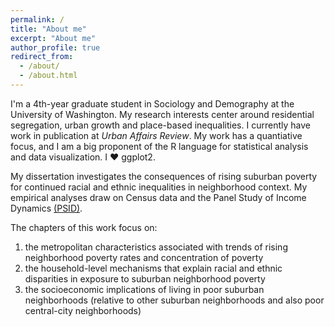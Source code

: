 ```yaml
---
permalink: /
title: "About me"
excerpt: "About me"
author_profile: true
redirect_from: 
  - /about/
  - /about.html
---
```


I'm a 4th-year graduate student in Sociology and Demography at the University of Washington. My research interests center around residential segregation, urban growth and place-based inequalities. I currently have work in publication at _Urban Affairs Review_. My work has a quantiative focus, and I am a big proponent of the R language for statistical analysis and data visualization. I ❤ ggplot2.

My dissertation investigates the consequences of rising suburban poverty for continued racial and ethnic inequalities in neighborhood context. My empirical analyses draw on Census data and the Panel Study of Income Dynamics [(PSID)](http://psid.org). 

The chapters of this work focus on:
  1. the metropolitan characteristics associated with trends of rising neighborhood poverty rates and concentration of poverty
  2. the household-level mechanisms that explain racial and ethnic disparities in exposure to suburban neighborhood poverty 
  3. the socioeconomic implications of living in poor suburban neighborhoods (relative to other suburban neighborhoods and also poor central-city neighborhoods)


